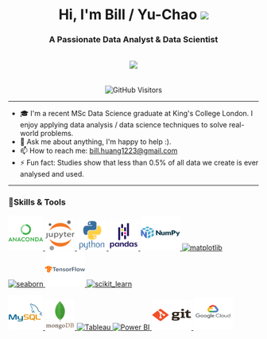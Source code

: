 <h1 align="center">Hi, I'm Bill / Yu-Chao <img src="https://media.giphy.com/media/hvRJCLFzcasrR4ia7z/giphy.gif" width="30px"/> </h1>
<h3 align="center">A Passionate Data Analyst & Data Scientist</h3>
<br>

<div align="center">  <img src="https://media.giphy.com/media/M9gbBd9nbDrOTu1Mqx/giphy.gif" width="100"/> </div>
<br>     
          
<p align="center"> <img src="https://komarev.com/ghpvc/?username=billycyc&label=Profile%20views&color=0e75b6&style=flat" alt="GitHub Visitors" /> </p>

---
- 🎓 I'm a recent MSc Data Science graduate at King's College London. I enjoy applying data analysis / data science techniques to solve real-world problems.
- 💬 Ask me about anything, I'm happy to help :).  
- 📫 How to reach me: bill.huang1223@gmail.com 
- ⚡ Fun fact: Studies show that less than 0.5% of all data we create is ever analysed and used.

---
<h3 align="left">🚀Skills & Tools</h3>

<p align="left"> 
  <a href="https://www.anaconda.com" target="_blank" rel="noreferrer"> <img src="https://github.com/devicons/devicon/blob/master/icons/anaconda/anaconda-original-wordmark.svg" alt="Anaconda" width="70" height="70"/> </a>
  <a href="https://jupyter.org" target="_blank" rel="noreferrer"> <img src="https://github.com/devicons/devicon/blob/master/icons/jupyter/jupyter-original-wordmark.svg" alt="Jupyter" width="60" height="60"/> </a>
  <a href="https://www.python.org" target="_blank" rel="noreferrer"> <img src="https://github.com/devicons/devicon/blob/master/icons/python/python-original-wordmark.svg" alt="Python" width="60" height="60"/> </a> 
  <a href="https://pandas.pydata.org" target="_blank" rel="noreferrer"> <img src="https://github.com/devicons/devicon/blob/master/icons/pandas/pandas-original-wordmark.svg" alt="Pandas" width="60" height="60"/> </a> 
  <a href="https://numpy.org" target="_blank" rel="noreferrer"> <img src="https://github.com/devicons/devicon/blob/master/icons/numpy/numpy-original-wordmark.svg" alt="Numpy" width="80" height="70"/> </a> 
  <a href="https://matplotlib.org" target="_blank" rel="noreferrer"> <img src="https://matplotlib.org/_static/images/logo_dark.svg" alt="matplotlib" width="80" height="70"/> </a>
  <a href="https://seaborn.pydata.org/" target="_blank" rel="noreferrer"> <img src="https://seaborn.pydata.org/_static/logo-wide-lightbg.svg" alt="seaborn" width="80" height="70"/> </a>
  <a href="https://www.tensorflow.org" target="_blank" rel="noreferrer"> <img src="https://github.com/devicons/devicon/blob/master/icons/tensorflow/tensorflow-original-wordmark.svg" alt="Tensorflow" width="80" height="70"/> </a> 
  <a href="https://scikit-learn.org/" target="_blank" rel="noreferrer"> <img src="https://upload.wikimedia.org/wikipedia/commons/0/05/Scikit_learn_logo_small.svg" alt="scikit_learn" width="60" height="60"/> </a> 
  
  <a href="https://www.mysql.com/" target="_blank" rel="noreferrer"> <img src="https://github.com/devicons/devicon/blob/master/icons/mysql/mysql-original-wordmark.svg" alt="MySQL" width="70" height="70"/> </a> 
  <a href="https://www.mongodb.com/" target="_blank" rel="noreferrer"> <img src="https://raw.githubusercontent.com/devicons/devicon/master/icons/mongodb/mongodb-original-wordmark.svg" alt="MongoDB" width="60" height="60"/> </a>
  <a href="https://www.tableau.com/en-gb" target="_blank" rel="noreferrer"> <img src="https://logos-world.net/wp-content/uploads/2021/10/Tableau-Emblem-700x394.png" alt="Tableau" width="60" height="60"/> </a> 
  <a href="https://powerbi.microsoft.com/en-us/" target="_blank" rel="noreferrer"> <img src="https://upload.wikimedia.org/wikipedia/commons/thumb/c/cf/New_Power_BI_Logo.svg/1200px-New_Power_BI_Logo.svg.png?20210102182532" alt="Power BI" width="60" height="60"/>
  <a href="https://git-scm.com/" target="_blank" rel="noreferrer"> <img src="https://github.com/devicons/devicon/blob/master/icons/git/git-original-wordmark.svg" alt="git" width="80" height="60"/> </a> 
  <a href="https://cloud.google.com" target="_blank" rel="noreferrer"> <img src="https://github.com/devicons/devicon/blob/master/icons/googlecloud/googlecloud-original-wordmark.svg" alt="Google Cloud" width="80" height="65"/> </a>
 </a>
</p>
